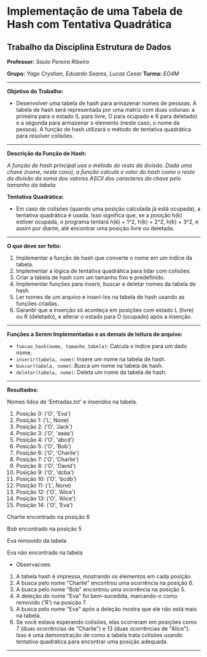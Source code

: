 # Implementação de uma Tabela de Hash com Tentativa Quadrática

## Trabalho da Disciplina Estrutura de Dados

**Professor:** *Saulo Pereira Ribeiro*

**Grupo:** *Yago Crystian, Eduardo Soares, Lucas Cesar*
**Turma:** *EO4M*

---

**Objetivo do Trabalho:**

- Desenvolver uma tabela de hash para armazenar nomes de pessoas. A tabela de hash será representada por uma matriz com duas colunas: a primeira para o estado (L para livre, O para ocupado e R para deletado) e a segunda para armazenar o elemento (neste caso, o nome da pessoa). A função de hash utilizará o método de tentativa quadrática para resolver colisões.

---

**Descrição da Função de Hash:**

*A função de hash principal usa o método do resto da divisão. Dada uma chave (nome, neste caso), a função calcula o valor do hash como o resto da divisão da soma dos valores ASCII dos caracteres da chave pelo tamanho da tabela.*

**Tentativa Quadrática:**

- Em caso de colisões (quando uma posição calculada já está ocupada), a tentativa quadrática é usada. Isso significa que, se a posição h(k) estiver ocupada, o programa tentará h(k) + 1^2, h(k) + 2^2, h(k) + 3^2, e assim por diante, até encontrar uma posição livre ou deletada.

---

**O que deve ser feito:**

1. Implementar a função de hash que converte o nome em um índice da tabela.
2. Implementar a lógica de tentativa quadrática para lidar com colisões.
3. Criar a tabela de hash com um tamanho fixo e predefinido.
4. Implementar funções para inserir, buscar e deletar nomes da tabela de hash.
5. Ler nomes de um arquivo e inseri-los na tabela de hash usando as funções criadas.
6. Garantir que a inserção só aconteça em posições com estado L (livre) ou R (deletado), e alterar o estado para O (ocupado) após a inserção.

---

**Funções a Serem Implementadas e as demais de leitura de arquivo:**

- `funcao_hash(nome, tamanho_tabela)`: Calcula o índice para um dado nome.
- `inserir(tabela, nome)`: Insere um nome na tabela de hash.
- `buscar(tabela, nome)`: Busca um nome na tabela de hash.
- `deletar(tabela, nome)`: Deleta um nome da tabela de hash.

---

**Resultados:**

Nomes lidos de 'Entradas.txt' e inseridos na tabela.

1. Posição 0: ('O', 'Eva')
2. Posição 1: ('L', None)
3. Posição 2: ('O', 'Jack')
4. Posição 3: ('O', 'aaaa')
5. Posição 4: ('O', 'abcd')
6. Posição 5: ('O', 'Bob')
7. Posição 6: ('O', 'Charlie')
8. Posição 7: ('O', 'Charlie')
9. Posição 8: ('O', 'David')
10. Posição 9: ('O', 'dcba')
11. Posição 10: ('O', 'bcdb')
12. Posição 11: ('L', None)
13. Posição 12: ('O', 'Alice')
14. Posição 13: ('O', 'Alice')
15. Posição 14: ('O', 'Eva')

Charlie encontrado na posição 6

Bob encontrado na posição 5

Eva removido da tabela

Eva não encontrado na tabela

- Observacoes:

1. A tabela hash é impressa, mostrando os elementos em cada posição.
2. A busca pelo nome "Charlie" encontrou uma ocorrência na posição 6.
3. A busca pelo nome "Bob" encontrou uma ocorrência na posição 5.
4. A deleção do nome "Eva" foi bem-sucedida, marcando-o como removido ('R') na posição 7.
5. A busca pelo nome "Eva" após a deleção mostra que ele não está mais na tabela.
6. Se você estava esperando colisões, elas ocorreram em posições como 7 (duas ocorrências de "Charlie") e 13 (duas ocorrências de "Alice"). Isso é uma demonstração de como a tabela trata colisões usando tentativa quadrática para encontrar uma posição adequada.

---

